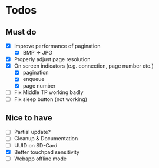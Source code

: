 # Todos

## Must do

- [x] Improve performance of pagination
  - [x] BMP -> JPG
- [x] Properly adjust page resolution
- [x] On screen indicators (e.g. connection, page number etc.)
  - [x] pagination
  - [x] enqueue
  - [x] page number
- [ ] Fix Middle TP working badly
- [ ] Fix sleep button (not working)

## Nice to have

- [ ] Partial update?
- [ ] Cleanup & Documentation
- [ ] UUID on SD-Card
- [x] Better touchpad sensitivity
- [ ] Webapp offline mode
